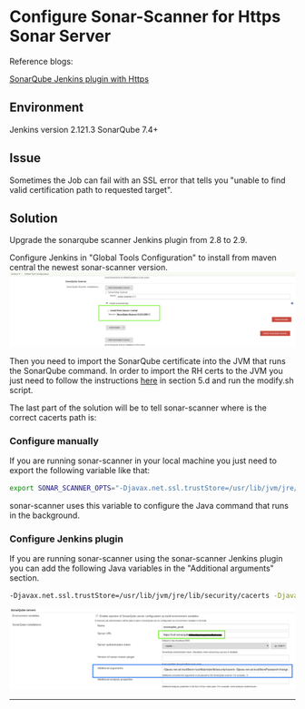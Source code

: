 # Configure Sonar-Scanner for Https Sonar Server

Reference blogs:

[SonarQube Jenkins plugin with Https][1]

## Environment

Jenkins version 2.121.3
SonarQube 7.4+

## Issue

Sometimes the Job can fail with an SSL error that tells you "unable to find
valid certification path to requested target".

## Solution

Upgrade the sonarqube scanner Jenkins plugin from 2.8 to 2.9.

Configure Jenkins in "Global Tools Configuration" to install from maven central
the newest sonar-scanner version.
![install from maven central](./res/install_from_maven.png)

Then you need to import the SonarQube certificate into the JVM that runs the
SonarQube command.
In order to import the RH certs to the JVM you just need to follow the
instructions [here][2] in section 5.d and run the modify.sh script.

The last part of the solution will be to tell sonar-scanner where is the
correct cacerts path is:

### Configure manually

If you are running sonar-scanner in your local machine you just need to export
the following variable like that:

```bash
export SONAR_SCANNER_OPTS="-Djavax.net.ssl.trustStore=/usr/lib/jvm/jre/lib/security/cacerts"
```

sonar-scanner uses this variable to configure the Java command that runs in
the background.

### Configure Jenkins plugin

If you are running sonar-scanner using the sonar-scanner Jenkins plugin you can
add the following Java variables in the "Additional arguments" section.

```bash
-Djavax.net.ssl.trustStore=/usr/lib/jvm/jre/lib/security/cacerts -Djavax.net.ssl.trustStorePassword=changeit
```

![additional arguments](./res/https-sonar.png)

---

[1]: https://support.cloudbees.com/hc/en-us/articles/115001445548-How-to-Configure-SonarQube-plugin-for-HTTPS-Sonar-Server-  

[2]: https://docs.engineering.redhat.com/pages/viewpage.action?pageId=63281222  
